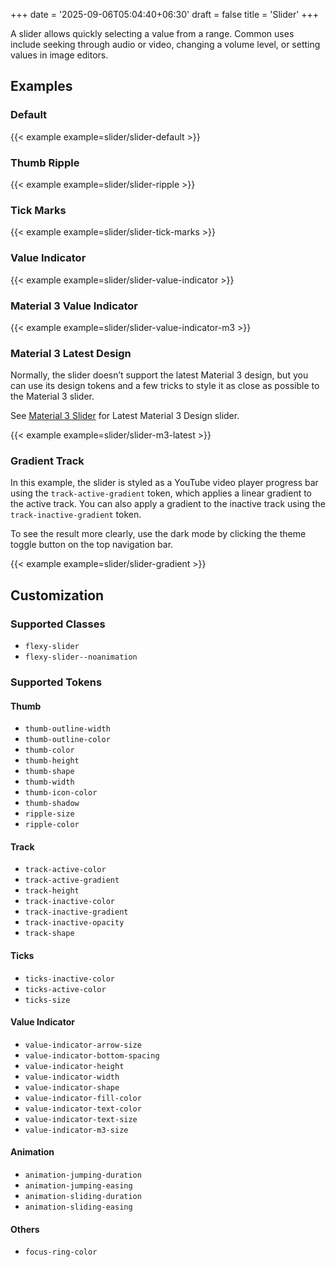+++
date = '2025-09-06T05:04:40+06:30'
draft = false
title = 'Slider'
+++

A slider allows quickly selecting a value from a range. Common uses include seeking through audio or video, changing a volume level, or setting values in image editors.

<!--more-->

## Examples

### Default

{{< example example=slider/slider-default >}}

### Thumb Ripple

{{< example example=slider/slider-ripple >}}

### Tick Marks

{{< example example=slider/slider-tick-marks >}}

### Value Indicator

{{< example example=slider/slider-value-indicator >}}

### Material 3 Value Indicator

{{< example example=slider/slider-value-indicator-m3 >}}

### Material 3 Latest Design

Normally, the slider doesn’t support the latest Material 3 design, but you can
use its design tokens and a few tricks to style it as close as possible to the
Material 3 slider.

See [Material 3 Slider](https://m3.material.io/components/sliders/overview) for
Latest Material 3 Design slider.

{{< example example=slider/slider-m3-latest >}}

### Gradient Track

In this example, the slider is styled as a YouTube video player progress bar
using the `track-active-gradient` token, which applies a linear gradient to the
active track. You can also apply a gradient to the inactive track using the
`track-inactive-gradient` token.

To see the result more clearly, use the dark mode by clicking the theme toggle
button on the top navigation bar.

{{< example example=slider/slider-gradient >}}

## Customization

### Supported Classes

- `flexy-slider`
- `flexy-slider--noanimation`

### Supported Tokens

#### Thumb

- `thumb-outline-width`
- `thumb-outline-color`
- `thumb-color`
- `thumb-height`
- `thumb-shape`
- `thumb-width`
- `thumb-icon-color`
- `thumb-shadow`
- `ripple-size`
- `ripple-color`

#### Track

- `track-active-color`
- `track-active-gradient`
- `track-height`
- `track-inactive-color`
- `track-inactive-gradient`
- `track-inactive-opacity`
- `track-shape`

#### Ticks

- `ticks-inactive-color`
- `ticks-active-color`
- `ticks-size`

#### Value Indicator

- `value-indicator-arrow-size`
- `value-indicator-bottom-spacing`
- `value-indicator-height`
- `value-indicator-width`
- `value-indicator-shape`
- `value-indicator-fill-color`
- `value-indicator-text-color`
- `value-indicator-text-size`
- `value-indicator-m3-size`

#### Animation

- `animation-jumping-duration`
- `animation-jumping-easing`
- `animation-sliding-duration`
- `animation-sliding-easing`

#### Others

- `focus-ring-color`
